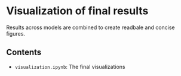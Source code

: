 # Visualization of final results
Results across models are combined to create readbale and concise figures.

## Contents
- `visualization.ipynb`: The final visualizations
